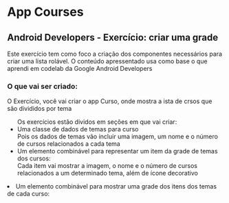 <h1>App Courses </h1>

<h2> 
Android Developers - Exercício: criar uma grade
</h2>

<p>
Este exercício tem como foco a criação dos componentes necessários para criar uma lista rolável.
O conteúdo apressentado usa como base o que aprendi em codelab da Google Android Developers
 </p>

<h3> O que vai ser criado: </h3>

<p>
O Exercício, você vai criar o app Curso, onde mostra a ista de crsos que são divididos por tema

<ul>
Os exercícios estão dividos em seções em que vai criar:
	<li>
Uma classe de dados de temas para curso		
	</li>
Pois os dados de temas vão incluir uma imagem, um nome e o número de cursos relacionados a cada tema

<li>
Um elemento combinável para representar um item da grade de temas dos cursos:
</li>
Cada item vai mostrar a imagem, o nome e o número de cursos relacionados a um determinado tema, além
de ícone decorativo
</ul>
<li>
Um elemento combinável para mostrar uma grade dos itens dos temas de cada curso:
</li>


</p>
